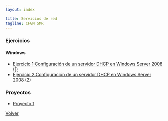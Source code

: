 ```yaml
---
layout: index

title: Servicios de red 
tagline: CFGM SMR
---
```


### Ejercicios
#### Windows
* [Ejercicio 1:Configuración de un servidor DHCP en Windows Server 2008 (1)](e_dhcp_1)
* [Ejercicio 2:Configuración de un servidor DHCP en Windows Server 2008 (2)](e_dhcp_2)

### Proyectos
* [Proyecto 1](proyecto1)

[Volver](http://josedom24.github.io)

